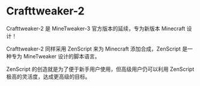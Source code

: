 # Crafttweaker-2

Crafttweaker-2 是 MineTweaker-3 官方版本的延续，专为新版本 Minecraft 设计！

Crafttweaker-2 同样采用 ZenScript 来为 Minecraft 添加合成，ZenScript 是一种专为 MineTweaker 设计的脚本语言。

ZenScript 的创造就是为了便于新手用户使用，但高级用户仍可以利用 ZenScript 极高的灵活度，达成更高级的目标。
